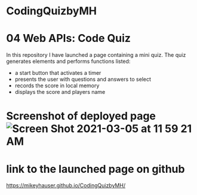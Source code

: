 # CodingQuizbyMH
# 04 Web APIs: Code Quiz

In this repository I have launched a page containing a mini quiz.  The quiz generates elements and performs functions listed:

 *   a start button that activates a timer
 *   presents the user with questions and answers to select
 *   records the score in local memory
 *   displays the score and players name


# Screenshot of deployed page![Screen Shot 2021-03-05 at 11 59 21 AM](https://user-images.githubusercontent.com/77997587/110148345-b5075100-7daa-11eb-915a-300d46aafa1e.png)

# link to the launched page on github
 https://mikeyhauser.github.io/CodingQuizbyMH/